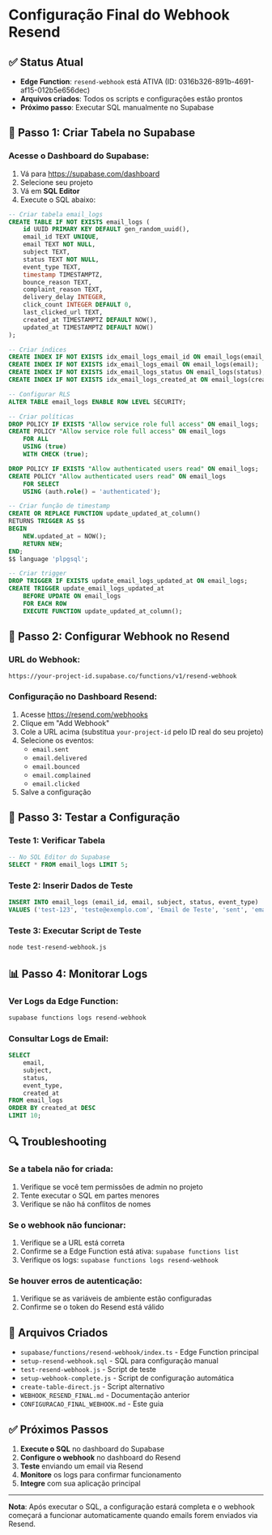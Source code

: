 # Configuração Final do Webhook Resend

## ✅ Status Atual

- **Edge Function**: `resend-webhook` está ATIVA (ID: 0316b326-891b-4691-af15-012b5e656dec)
- **Arquivos criados**: Todos os scripts e configurações estão prontos
- **Próximo passo**: Executar SQL manualmente no Supabase

## 🔧 Passo 1: Criar Tabela no Supabase

### Acesse o Dashboard do Supabase:
1. Vá para https://supabase.com/dashboard
2. Selecione seu projeto
3. Vá em **SQL Editor**
4. Execute o SQL abaixo:

```sql
-- Criar tabela email_logs
CREATE TABLE IF NOT EXISTS email_logs (
    id UUID PRIMARY KEY DEFAULT gen_random_uuid(),
    email_id TEXT UNIQUE,
    email TEXT NOT NULL,
    subject TEXT,
    status TEXT NOT NULL,
    event_type TEXT,
    timestamp TIMESTAMPTZ,
    bounce_reason TEXT,
    complaint_reason TEXT,
    delivery_delay INTEGER,
    click_count INTEGER DEFAULT 0,
    last_clicked_url TEXT,
    created_at TIMESTAMPTZ DEFAULT NOW(),
    updated_at TIMESTAMPTZ DEFAULT NOW()
);

-- Criar índices
CREATE INDEX IF NOT EXISTS idx_email_logs_email_id ON email_logs(email_id);
CREATE INDEX IF NOT EXISTS idx_email_logs_email ON email_logs(email);
CREATE INDEX IF NOT EXISTS idx_email_logs_status ON email_logs(status);
CREATE INDEX IF NOT EXISTS idx_email_logs_created_at ON email_logs(created_at);

-- Configurar RLS
ALTER TABLE email_logs ENABLE ROW LEVEL SECURITY;

-- Criar políticas
DROP POLICY IF EXISTS "Allow service role full access" ON email_logs;
CREATE POLICY "Allow service role full access" ON email_logs
    FOR ALL
    USING (true)
    WITH CHECK (true);

DROP POLICY IF EXISTS "Allow authenticated users read" ON email_logs;
CREATE POLICY "Allow authenticated users read" ON email_logs
    FOR SELECT
    USING (auth.role() = 'authenticated');

-- Criar função de timestamp
CREATE OR REPLACE FUNCTION update_updated_at_column()
RETURNS TRIGGER AS $$
BEGIN
    NEW.updated_at = NOW();
    RETURN NEW;
END;
$$ language 'plpgsql';

-- Criar trigger
DROP TRIGGER IF EXISTS update_email_logs_updated_at ON email_logs;
CREATE TRIGGER update_email_logs_updated_at
    BEFORE UPDATE ON email_logs
    FOR EACH ROW
    EXECUTE FUNCTION update_updated_at_column();
```

## 🔗 Passo 2: Configurar Webhook no Resend

### URL do Webhook:
```
https://your-project-id.supabase.co/functions/v1/resend-webhook
```

### Configuração no Dashboard Resend:
1. Acesse https://resend.com/webhooks
2. Clique em "Add Webhook"
3. Cole a URL acima (substitua `your-project-id` pelo ID real do seu projeto)
4. Selecione os eventos:
   - `email.sent`
   - `email.delivered`
   - `email.bounced`
   - `email.complained`
   - `email.clicked`
5. Salve a configuração

## 🧪 Passo 3: Testar a Configuração

### Teste 1: Verificar Tabela
```sql
-- No SQL Editor do Supabase
SELECT * FROM email_logs LIMIT 5;
```

### Teste 2: Inserir Dados de Teste
```sql
INSERT INTO email_logs (email_id, email, subject, status, event_type)
VALUES ('test-123', 'teste@exemplo.com', 'Email de Teste', 'sent', 'email.sent');
```

### Teste 3: Executar Script de Teste
```bash
node test-resend-webhook.js
```

## 📊 Passo 4: Monitorar Logs

### Ver Logs da Edge Function:
```bash
supabase functions logs resend-webhook
```

### Consultar Logs de Email:
```sql
SELECT 
    email,
    subject,
    status,
    event_type,
    created_at
FROM email_logs 
ORDER BY created_at DESC 
LIMIT 10;
```

## 🔍 Troubleshooting

### Se a tabela não for criada:
1. Verifique se você tem permissões de admin no projeto
2. Tente executar o SQL em partes menores
3. Verifique se não há conflitos de nomes

### Se o webhook não funcionar:
1. Verifique se a URL está correta
2. Confirme se a Edge Function está ativa: `supabase functions list`
3. Verifique os logs: `supabase functions logs resend-webhook`

### Se houver erros de autenticação:
1. Verifique se as variáveis de ambiente estão configuradas
2. Confirme se o token do Resend está válido

## 📁 Arquivos Criados

- `supabase/functions/resend-webhook/index.ts` - Edge Function principal
- `setup-resend-webhook.sql` - SQL para configuração manual
- `test-resend-webhook.js` - Script de teste
- `setup-webhook-complete.js` - Script de configuração automática
- `create-table-direct.js` - Script alternativo
- `WEBHOOK_RESEND_FINAL.md` - Documentação anterior
- `CONFIGURACAO_FINAL_WEBHOOK.md` - Este guia

## ✅ Próximos Passos

1. **Execute o SQL** no dashboard do Supabase
2. **Configure o webhook** no dashboard do Resend
3. **Teste** enviando um email via Resend
4. **Monitore** os logs para confirmar funcionamento
5. **Integre** com sua aplicação principal

---

**Nota**: Após executar o SQL, a configuração estará completa e o webhook começará a funcionar automaticamente quando emails forem enviados via Resend.
